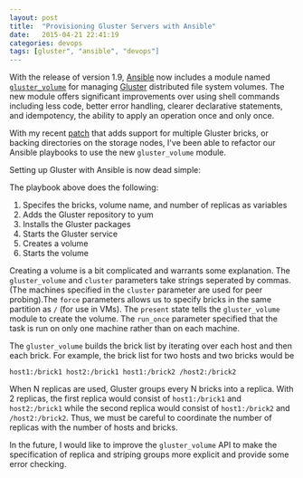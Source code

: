 ```yaml
---
layout: post
title:  "Provisioning Gluster Servers with Ansible"
date:   2015-04-21 22:41:19
categories: devops
tags: [gluster", "ansible", "devops"]
---
```

With the release of version 1.9, [Ansible](http://www.ansible.com/home) now includes a module named [`gluster_volume`](http://docs.ansible.com/gluster_volume_module.html) for managing [Gluster](http://www.gluster.org/) distributed file system volumes.  The new module offers significant improvements over using shell commands including less code, better error handling, clearer declarative statements, and idempotency, the ability to apply an operation once and only once.

With my recent [patch](https://github.com/ansible/ansible-modules-extras/pull/406) that adds support for multiple Gluster bricks, or backing directories on the storage nodes, I've been able to refactor our Ansible playbooks to use the new `gluster_volume` module.

Setting up Gluster with Ansible is now dead simple:

<script src="https://gist.github.com/rnowling/c3f42e907d0ddefe2b2a.js"></script>

The playbook above does the following:

1. Specifes the bricks, volume name, and number of replicas as variables
2. Adds the Gluster repository to yum
3. Installs the Gluster packages
4. Starts the Gluster service
5. Creates a volume
6. Starts the volume

Creating a volume is a bit complicated and warrants some explanation.  The `gluster_volume` and `cluster` parameters take strings seperated by commas.  (The machines specified in the `cluster` parameter are used for peer probing).The `force` parameters allows us to specify bricks in the same partition as `/` (for use in VMs).  The `present` state tells the `gluster_volume` module to create the volume.  The `run_once` parameter specified that the task is run on only one machine rather than on each machine.

The `gluster_volume` builds the brick list by iterating over each host and then each brick.  For example, the brick list for two hosts and two bricks would be

    host1:/brick1 host2:/brick1 host1:/brick2 /host2:/brick2

 When N replicas are used, Gluster groups every N bricks into a replica.  With 2 replicas, the first replica would consist of `host1:/brick1` and `host2:/brick1` while the second replica would consist of `host1:/brick2` and `/host2:/brick2`.  Thus, we must be careful to coordinate the number of replicas with the number of hosts and bricks.

 In the future, I would like to improve the `gluster_volume` API to make the specification of replica and striping groups more explicit and provide some error checking.
